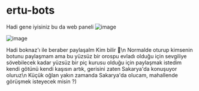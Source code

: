 # ertu-bots
Hadi gene iyisiniz bu da web paneli 
![image](https://github.com/user-attachments/assets/2b0bfeb4-5fb0-40c3-80b7-1866a27708ac)


![image](https://github.com/user-attachments/assets/b4223bc8-55bc-48d8-94da-9526e9f9f7a0)

Hadi boknaz'ı ile beraber paylaşalm Kim bilir 🤷\n
Normalde oturup kimsenin botunu paylaşmam ama bu yüzsüz bir orospu evladı olduğu için sevgiliye sövebilecek kadar yüzsüz bir piç kurusu olduğu için paylaşmak istedim kendi götünü kendi kaşısın artık, gerisini zaten Sakarya'da konuşuyor oluruz\n
Küçük oğlan yakın zamanda Sakarya'da olucam, mahallende görüşmek isteyecek misin ?)
